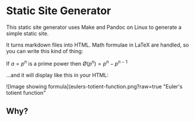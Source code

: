 Static Site Generator
=====================
This static site generator uses Make and Pandoc on Linux to generate a simple static site.

It turns markdown files into HTML. Math formulae in LaTeX are handled, so you can write this kind of thing:

If $a = p^n$ is a prime power then $Ø(p^n) = p^n - p^{n - 1}$

...and it will display like this in your HTML:

![Image showing formula](eulers-totient-function.png?raw=true "Euler's totient function"

Why?
----
